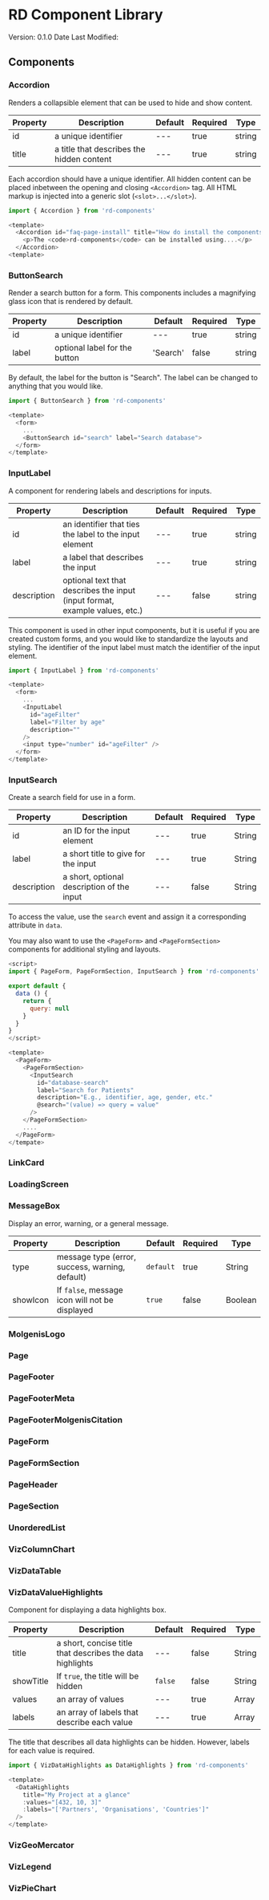 # RD Component Library

Version: 0.1.0
Date Last Modified:

## Components

### Accordion

Renders a collapsible element that can be used to hide and show content.

| Property         | Description                                       | Default        | Required        | Type          |
|------------------|---------------------------------------------------|----------------|-----------------|---------------|
| id               | a unique identifier                               | ---            | true            | string        |
| title            | a title that describes the hidden content         | ---            | true            | string        |

Each accordion should have a unique identifier. All hidden content can be placed inbetween the opening and closing `<Accordion>` tag. All HTML markup is injected into a generic slot (`<slot>...</slot>`).

```js
import { Accordion } from 'rd-components'

<template>
  <Accordion id="faq-page-install" title="How do install the components library?">
    <p>The <code>rd-components</code> can be installed using....</p>
  </Accordion>
<template>
```

### ButtonSearch

Render a search button for a form. This components includes a magnifying glass icon that is rendered by default.

| Property           | Description                             | Default            | Required          | Type            |
|--------------------|-----------------------------------------|--------------------|-------------------|-----------------|
| id                 | a unique identifier                     | ---                | true              | string          |
| label              | optional label for the button           | 'Search'           | false             | string          |

By default, the label for the button is "Search". The label can be changed to anything that you would like.

```js
import { ButtonSearch } from 'rd-components'

<template>
  <form>
    ...
    <ButtonSearch id="search" label="Search database">
  </form>
</template>
```

### InputLabel

A component for rendering labels and descriptions for inputs.

| Property    | Description                                                                 | Default | Required | Type   |
|-------------|-----------------------------------------------------------------------------|---------|----------|--------|
| id          | an identifier that ties the label to the input element                      | ---     | true     | string |
| label       | a label that describes the input                                            | ---     | true     | string |
| description | optional text that describes the input (input format, example values, etc.) | ---     | false    | string |

This component is used in other input components, but it is useful if you are created custom forms, and you would like to standardize the layouts and styling. The identifier of the input label must match the identifier of the input element.

```js
import { InputLabel } from 'rd-components'

<template>
  <form>
    ...
    <InputLabel
      id="ageFilter"
      label="Filter by age"
      description=""
    />
    <input type="number" id="ageFilter" />
  </form>
</template>
```

### InputSearch

Create a search field for use in a form.

| Property    | Description                                                                 | Default | Required | Type   |
|-------------|-----------------------------------------------------------------------------|---------|----------|--------|
| id | an ID for the input element | --- | true | String |
| label | a short title to give for the input | --- | true | String |
| description | a short, optional description of the input | --- | false | String

To access the value, use the `search` event and assign it a corresponding attribute in `data`.

You may also want to use the `<PageForm>` and `<PageFormSection>` components for additional styling and layouts.

```js
<script>
import { PageForm, PageFormSection, InputSearch } from 'rd-components'

export default {
  data () {
    return {
      query: null
    }
  }
}
</script>

<template>
  <PageForm>
    <PageFormSection>
      <InputSearch
        id="database-search"
        label="Search for Patients"
        description="E.g., identifier, age, gender, etc."
        @search="(value) => query = value"
      />
    </PageFormSection>
    ....
  </PageForm>
</tempate>
```

### LinkCard

### LoadingScreen

### MessageBox

Display an error, warning, or a general message.

| Property    | Description                                                                 | Default | Required | Type   |
|-------------|-----------------------------------------------------------------------------|---------|----------|--------|
| type | message type (error, success, warning, default) | `default` | true | String |
| showIcon | If `false`, message icon will not be displayed | `true` | false | Boolean |

### MolgenisLogo

### Page

### PageFooter

### PageFooterMeta

### PageFooterMolgenisCitation

### PageForm

### PageFormSection

### PageHeader

### PageSection

### UnorderedList

### VizColumnChart

### VizDataTable

### VizDataValueHighlights

Component for displaying a data highlights box.

| Property    | Description                                                                 | Default | Required | Type   |
|-------------|-----------------------------------------------------------------------------|---------|----------|--------|
| title | a short, concise title that describes the data highlights | --- | false | String |
| showTitle | If `true`, the title will be hidden | `false` | false | String
| values | an array of values | --- | true | Array |
| labels | an array of labels that describe each value | --- | true | Array

The title that describes all data highlights can be hidden. However, labels for each value is required.

```js
import { VizDataHighlights as DataHighlights } from 'rd-components'

<template>
  <DataHighlights
    title="My Project at a glance"
    :values="[432, 10, 3]"
    :labels="['Partners', 'Organisations', 'Countries']"
  />
</template>
```

### VizGeoMercator

### VizLegend

### VizPieChart

